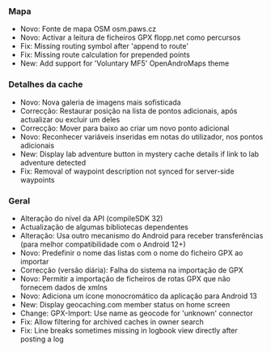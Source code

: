 ### Mapa
- Novo: Fonte de mapa OSM osm.paws.cz
- Novo: Activar a leitura de ficheiros GPX flopp.net como percursos
- Fix: Missing routing symbol after 'append to route'
- Fix: Missing route calculation for prepended points
- New: Add support for 'Voluntary MF5' OpenAndroMaps theme

### Detalhes da cache
- Novo: Nova galeria de imagens mais sofisticada
- Correcção: Restaurar posição na lista de pontos adicionais, após actualizar ou excluir um deles
- Correcção: Mover para baixo ao criar um novo ponto adicional
- Novo: Reconhecer variáveis inseridas em notas do utilizador, nos pontos adicionais
- New: Display lab adventure button in mystery cache details if link to lab adventure detected
- Fix: Removal of waypoint description not synced for server-side waypoints

### Geral
- Alteração do nível da API (compileSDK 32)
- Actualização de algumas bibliotecas dependentes
- Alteração: Usa outro mecanismo do Android para receber transferências (para melhor compatibilidade com o Android 12+)
- Novo: Predefinir o nome das listas com o nome do ficheiro GPX ao importar
- Correcção (versão diária): Falha do sistema na importação de GPX
- Novo: Permitir a importação de ficheiros de rotas GPX que não fornecem dados de xmlns
- Novo: Adiciona um ícone monocromático da aplicação para Android 13
- New: Display geocaching.com member status on home screen
- Change: GPX-Import: Use name as geocode for 'unknown' connector
- Fix: Allow filtering for archived caches in owner search
- Fix: Line breaks sometimes missing in logbook view directly after posting a log
